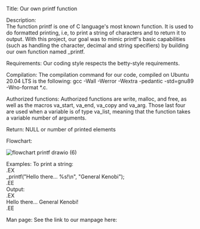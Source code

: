 Title:
Our own printf function

Description:                                              
The function printf is one of C language's most known function. It is used 
to do formatted printing, i.e, to print a string of characters and to return it to output. With this project, our goal was to mimic printf's basic capabilities (such as handling the character, decimal and string specifiers)  by building our own function named _printf.

Requirements:
Our coding style respects the betty-style requirements.

Compilation:
The compilation command for our code, compiled on Ubuntu 20.04 LTS is the following: gcc -Wall -Werror -Wextra -pedantic -std=gnu89 -Wno-format *.c.

Authorized functions:
Authorized functions are write, malloc, and free, as well as the macros va_start, va_end, va_copy and va_arg. Those last four are used when a variable is of type va_list, meaning that the function takes a variable number of arguments.

Return: NULL or number of printed elements

Flowchart:

![flowchart printf drawio (6)](https://github.com/user-attachments/assets/4d0a2cba-e27a-4a98-b9dc-7d6f85da77ab)

Examples:
To print a string: <br />
.EX <br />
_printf("Hello there... %s!\n", "General Kenobi"); <br />
.EE <br />
Output: <br />
.EX <br />
Hello there... General Kenobi! <br />
.EE <br />

Man page:
See the link to our manpage here: 
